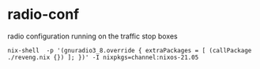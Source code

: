 # radio-conf
radio configuration running on the traffic stop boxes

```
nix-shell  -p '(gnuradio3_8.override { extraPackages = [ (callPackage ./reveng.nix {}) ]; })' -I nixpkgs=channel:nixos-21.05
```

